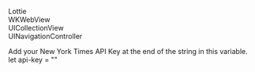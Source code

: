 
Lottie  
WKWebView  
UICollectionView  
UINavigationController  

Add your New York Times API Key at the end of the string in this variable.
let api-key = ""

